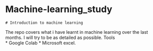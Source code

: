 # Machine-learning_study
    # Introduction to machine learning 
The repo covers what i have learnt in machine learning over the last months. I will try to be as detailed as possible.
Tools  
    * Google Colab 
    * Microsoft excel.
